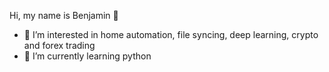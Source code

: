 Hi, my name is Benjamin 👋
- 👀 I’m interested in home automation, file syncing, deep learning, crypto and forex trading
- 🌱 I’m currently learning python

<!---
tezabass/tezabass is a ✨ special ✨ repository because its `README.md` (this file) appears on your GitHub profile.
You can click the Preview link to take a look at your changes.
--->
